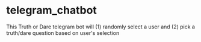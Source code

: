# telegram_chatbot
This Truth or Dare telegram bot will (1) randomly select a user and (2) pick a truth/dare question based on user's selection

